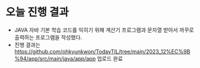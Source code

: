 # 오늘 진행 결과

* JAVA 자바 기본 학습 코드를 익히기 위해 계산기 프로그램과 문자열 받아서 꺼꾸로 출력하는 프로그램을 작성했다.
* 진행 결과는 https://github.com/ohkyunkwon/TodayTIL/tree/main/2023_12%EC%9B%94/app/src/main/java/app/app 업로드 완료